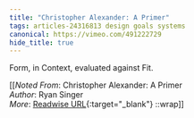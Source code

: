 ```yaml
---
title: "Christopher Alexander: A Primer"
tags: articles-24316813 design goals systems
canonical: https://vimeo.com/491222729
hide_title: true
---
```


Form, in Context, evaluated against Fit.

[[_Noted From_: Christopher Alexander: A Primer<br>
_Author_: Ryan Singer<br>
_More_: [Readwise URL](https://readwise.io/bookreview/24316813){:target="_blank"}
::wrap]]